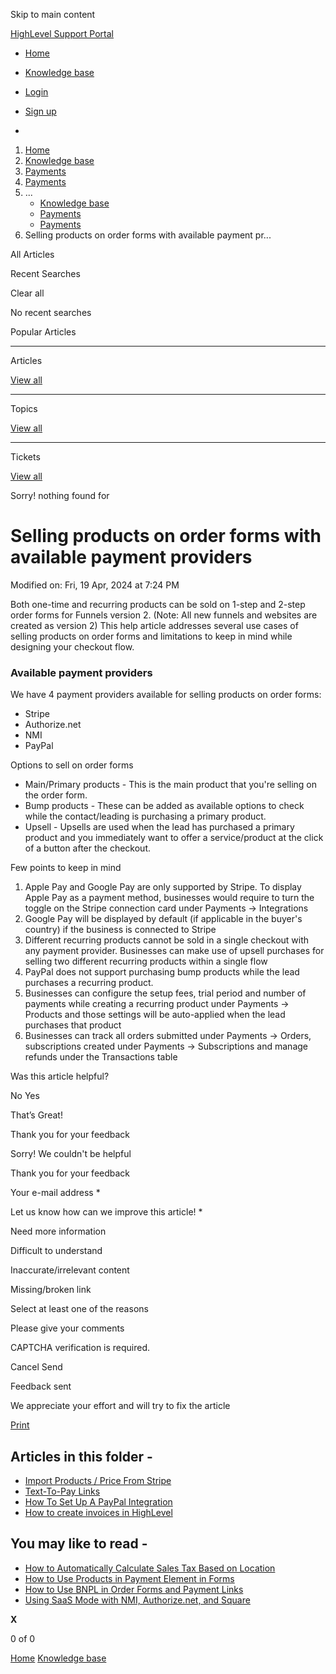 Skip to main content

[ HighLevel Support Portal ](https://help.gohighlevel.com)

  * [ Home ](/support/home)
  * [ Knowledge base ](/support/solutions)

  * [Login](/support/login)
  * [Sign up](/support/signup)
  * 

  1. [Home](/support/home)
  2. [Knowledge base](/support/solutions)
  3. [Payments](/support/solutions/155000000067)
  4. [Payments](/support/solutions/folders/48000682654)
  5. ... 
     * [Knowledge base](/support/solutions)
     * [Payments](/support/solutions/155000000067)
     * [Payments](/support/solutions/folders/48000682654)
  6. Selling products on order forms with available payment pr...

All  Articles 

Recent Searches

Clear all

No recent searches

Popular Articles

* * *

Articles

[View all](/support/search/solutions)

* * *

Topics

[View all](/support/search/topics)

* * *

Tickets

[View all](/support/search/tickets)

Sorry! nothing found for   

# Selling products on order forms with available payment providers

Modified on: Fri, 19 Apr, 2024 at 7:24 PM

Both one-time and recurring products can be sold on 1-step and 2-step order forms for Funnels version 2. (Note: All new funnels and websites are created as version 2) This help article addresses several use cases of selling products on order forms and limitations to keep in mind while designing your checkout flow.

### **Available payment providers**

We have 4 payment providers available for selling products on order forms:

  * Stripe 
  * Authorize.net
  * NMI
  * PayPal 

Options to sell on order forms

  * Main/Primary products - This is the main product that you're selling on the order form. 
  * Bump products - These can be added as available options to check while the contact/leading is purchasing a primary product.
  * Upsell - Upsells are used when the lead has purchased a primary product and you immediately want to offer a service/product at the click of a button after the checkout.

Few points to keep in mind

  1. Apple Pay and Google Pay are only supported by Stripe. To display Apple Pay as a payment method, businesses would require to turn the toggle on the Stripe connection card under Payments -> Integrations
  2. Google Pay will be displayed by default (if applicable in the buyer's country) if the business is connected to Stripe
  3. Different recurring products cannot be sold in a single checkout with any payment provider. Businesses can make use of upsell purchases for selling two different recurring products within a single flow
  4. PayPal does not support purchasing bump products while the lead purchases a recurring product. 
  5. Businesses can configure the setup fees, trial period and number of payments while creating a recurring product under Payments -> Products and those settings will be auto-applied when the lead purchases that product
  6. Businesses can track all orders submitted under Payments -> Orders, subscriptions created under Payments -> Subscriptions and manage refunds under the Transactions table 

Was this article helpful?

No  Yes 

That’s Great!

Thank you for your feedback

Sorry! We couldn't be helpful

Thank you for your feedback

Your e-mail address *

Let us know how can we improve this article! *

Need more information 

Difficult to understand 

Inaccurate/irrelevant content 

Missing/broken link 

Select at least one of the reasons 

Please give your comments 

CAPTCHA verification is required. 

Cancel  Send 

Feedback sent

We appreciate your effort and will try to fix the article

[Print](javascript:print\(\))

## Articles in this folder -

  * [Import Products / Price From Stripe](/support/solutions/articles/48001202184-import-products-price-from-stripe)
  * [Text-To-Pay Links](/support/solutions/articles/48001202185-text-to-pay-links)
  * [How To Set Up A PayPal Integration](/support/solutions/articles/48001204158-how-to-set-up-a-paypal-integration)
  * [How to create invoices in HighLevel](/support/solutions/articles/48001208702-how-to-create-invoices-in-highlevel)

## You may like to read -

  * [How to Automatically Calculate Sales Tax Based on Location](/support/solutions/articles/155000003066-how-to-automatically-calculate-sales-tax-based-on-location)
  * [How to Use Products in Payment Element in Forms](/support/solutions/articles/155000002546-how-to-use-products-in-payment-element-in-forms)
  * [How to Use BNPL in Order Forms and Payment Links](/support/solutions/articles/155000003224-how-to-use-bnpl-in-order-forms-and-payment-links)
  * [Using SaaS Mode with NMI, Authorize.net, and Square](/support/solutions/articles/155000003670-using-saas-mode-with-nmi-authorize-net-and-square)

**X**

0 of 0 []()

[Home](/support/home) [Knowledge base](/support/solutions)
